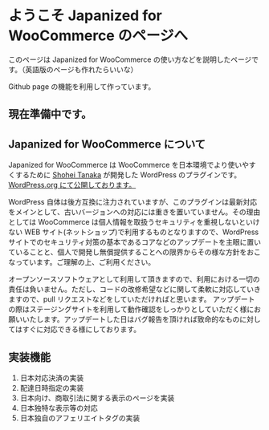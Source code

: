 # ようこそ Japanized for WooCommerce のページへ

このページは Japanized for WooCommerce の使い方などを説明したページです。（英語版のページも作れたらいいな）

Github page の機能を利用して作っています。

## 現在準備中です。

## Japanized for WooCommerce について
Japanized for WooCommerce は WooCommerce を日本環境でより使いやすくするために [Shohei Tanaka](https://github.com/shoheitanaka) が開発した WordPress のプラグインです。 [WordPress.org にて公開しております。](https://ja.wordpress.org/plugins/woocommerce-for-japan/)

WordPress 自体は後方互換に注力されていますが、このプラグインは最新対応をメインとして、古いバージョンへの対応には重きを置いていません。その理由としては WooCommerce は個人情報を取扱うセキュリティを重視しないといけない WEB サイト(ネットショップ)で利用するものとなりますので、WordPress サイトでのセキュリティ対策の基本であるコアなどのアップデートを主眼に置いていることと、個人で開発し無償提供することへの限界からその様な方針をおこなっています。ご理解の上、ご利用ください。

オープンソースソフトウェアとして利用して頂きますので、利用における一切の責任は負いません。ただし、コードの改修希望などに関して柔軟に対応していきますので、pull リクエストなどをしていただければと思います。
アップデートの際はステージングサイトを利用して動作確認をしっかりとしていただく様にお願いいたします。アップデートした日はバグ報告を頂ければ致命的なものに対してはすぐに対応できる様にしております。

## 実装機能
1. 日本対応決済の実装
2. 配達日時指定の実装
3. 日本向け、商取引法に関する表示のページを実装
4. 日本独特な表示等の対応
5. 日本独自のアフェリエイトタグの実装
